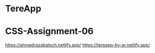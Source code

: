 # TereApp
# CSS-Assignment-06

https://ahmedrazabaloch.netlify.app/
https://tereapp-by-ar.netlify.app/
